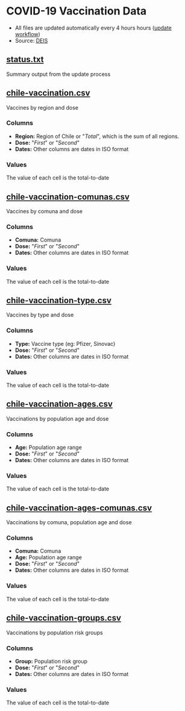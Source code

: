
# COVID-19 Vaccination Data

- All files are updated automatically every 4 hours hours ([update workflow](https://github.com/juancri/covid19-vaccination/actions?query=workflow%3Aupdate))
- Source: [DEIS](https://deis.minsal.cl/)

## [status.txt](status.txt)

Summary output from the update process

## [chile-vaccination.csv](chile-vaccination.csv)

Vaccines by region and dose

### Columns

- **Region:** Region of Chile or "*Total*", which is the sum of all regions.
- **Dose:** "*First*" or "*Second*"
- **Dates:** Other columns are dates in ISO format

### Values

The value of each cell is the total-to-date

## [chile-vaccination-comunas.csv](chile-vaccination-comunas.csv)

Vaccines by comuna and dose

### Columns

- **Comuna:** Comuna
- **Dose:** "*First*" or "*Second*"
- **Dates:** Other columns are dates in ISO format

### Values

The value of each cell is the total-to-date

## [chile-vaccination-type.csv](chile-vaccination-type.csv)

Vaccines by type and dose

### Columns

- **Type:** Vaccine type (eg: Pfizer, Sinovac)
- **Dose:** "*First*" or "*Second*"
- **Dates:** Other columns are dates in ISO format

### Values

The value of each cell is the total-to-date

## [chile-vaccination-ages.csv](chile-vaccination-ages.csv)

Vaccinations by population age and dose

### Columns

- **Age:** Population age range
- **Dose:** "*First*" or "*Second*"
- **Dates:** Other columns are dates in ISO format

### Values

The value of each cell is the total-to-date

## [chile-vaccination-ages-comunas.csv](chile-vaccination-ages-comunas.csv)

Vaccinations by comuna, population age and dose

### Columns

- **Comuna:** Comuna
- **Age:** Population age range
- **Dose:** "*First*" or "*Second*"
- **Dates:** Other columns are dates in ISO format

### Values

The value of each cell is the total-to-date

## [chile-vaccination-groups.csv](chile-vaccination-groups.csv)

Vaccinations by population risk groups

### Columns

- **Group:** Population risk group
- **Dose:** "*First*" or "*Second*"
- **Dates:** Other columns are dates in ISO format

### Values

The value of each cell is the total-to-date
